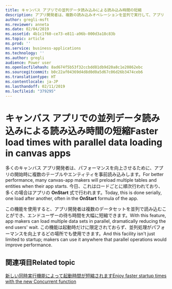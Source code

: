 ```yaml
---
title: キャンバス アプリでの並列データ読み込みによる読み込み時間の短縮
description: アプリ開発者は、複数の読み込みオペレーションを並列で実行して、アプリ ユーザーの全体的な待ち時間を短縮できます。
author: gregli-msft
ms.reviewer: anneta
ms.date: 02/04/2019
ms.assetid: 4b1c1f60-ce73-e811-a96b-000d3a18c83b
ms.topic: article
ms.prod: ''
ms.service: business-applications
ms.technology: ''
ms.author: gregli
audience: Power user
ms.openlocfilehash: 8ad674f5b53f32ccbdd81db9d20a8c1e20862ebc
ms.sourcegitcommit: b0c22af04369d4d8d0d0a5d67c06d26b3474ceb6
ms.translationtype: HT
ms.contentlocale: ja-JP
ms.lasthandoff: 02/11/2019
ms.locfileid: "379295"
---
```

# <a name="faster-load-times-with-parallel-data-loading-in-canvas-apps"></a><span data-ttu-id="e3773-103">キャンバス アプリでの並列データ読み込みによる読み込み時間の短縮</span><span class="sxs-lookup"><span data-stu-id="e3773-103">Faster load times with parallel data loading in canvas apps</span></span>




<span data-ttu-id="e3773-104">多くのキャンバス アプリ開発者は、パフォーマンスを向上させるために、アプリの開始時に複数のテーブルやエンティティを事前読み込みします。</span><span class="sxs-lookup"><span data-stu-id="e3773-104">For better performance, many canvas-app makers will preload multiple tables and entities when their app starts.</span></span> <span data-ttu-id="e3773-105">今日、これはロードごとに順次行われており、多くの場合はアプリの **OnStart** 式で行われます。</span><span class="sxs-lookup"><span data-stu-id="e3773-105">Today, this is done serially, one load after another, often in the **OnStart** formula of the app.</span></span> 

<span data-ttu-id="e3773-106">この機能を使用すると、アプリ開発者は複数のデータセットを並列で読み込むことができ、エンドユーザーの待ち時間を大幅に短縮できます。</span><span class="sxs-lookup"><span data-stu-id="e3773-106">With this feature, app makers can load multiple data sets in parallel, dramatically reducing the end users' wait.</span></span>  <span data-ttu-id="e3773-107">この機能は起動時だけに限定されておらず、並列処理がパフォーマンスを向上するどの場所でも使用できます。</span><span class="sxs-lookup"><span data-stu-id="e3773-107">And this facility isn't just limited to startup; makers can use it anywhere that parallel operations would improve performance.</span></span>

## <a name="related-topic"></a><span data-ttu-id="e3773-108">関連項目</span><span class="sxs-lookup"><span data-stu-id="e3773-108">Related topic</span></span>

[<span data-ttu-id="e3773-109">新しい同時実行機能によって起動時間が短縮されます</span><span class="sxs-lookup"><span data-stu-id="e3773-109">Enjoy faster startup times with the new Concurrent function</span></span>](https://powerapps.microsoft.com/blog/enjoy-faster-startup-times-with-the-new-concurrent-function/)